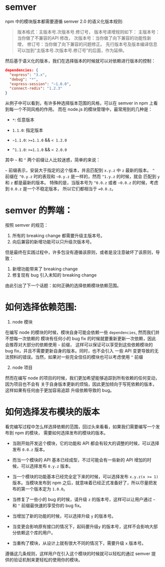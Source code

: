 semver
====


npm 中的模块版本都需要遵循 semver 2.0 的语义化版本规则:

> 版本格式：主版本号.次版本号.修订号，
> 版本号递增规则如下： 主版本号：当你做了不兼容的API 修改， 次版本号：当你做了向下兼容的功能性新增， 修订号：当你做了向下兼容的问题修正。 
> 先行版本号及版本编译信息可以加到“主版本号.次版本号.修订号”的后面，作为延伸。

然后基于语义化的版本，我们在选择版本的时候就可以对依赖进行版本的控制：

``` json
dependencies: {
  "express": "3.x",
  "debug": "*",
  "express-session": "~1.0.0",
  "connect-redis": "1.2.3"
}
```

从例子中可以看到，有许多种选择版本范围的风格，可以在 semver in npm 上看到每一个不同风格的作用。 而在 node.js 的模块管理中，最常用到的几种是：

- `*`: 任意版本

- `1.1.0`: 指定版本

- `~1.1.0`: `>=1.1.0` && `< 1.2.0`

- `^1.1.0`: `>=1.1.0` && `< 2.0.0`


其中 `~` 和 `^` 两个前缀让人比较迷惑，简单的来说：

`~` 前缀表示，安装大于指定的这个版本，并且匹配到 `x.y.z` 中 `z` 最新的版本。
`^` 前缀在 `^0.y.z` 时的表现和 `~0.y.z` 是一样的，然而 `^1.y.z` 的时候，就会 匹配到 `y` 和 `z` 都是最新的版本。
特殊的是，当版本号为 `^0.0.z` 或者 `~0.0.z` 的时候，考虑到 `0.0.z` 是一个不稳定版本， 所以它们都相当于 `=0.0.z`。


# semver 的弊端：

按照 semver 的规范： 

1. 所有的 breaking change 都需要升级主版本号。
2. 向后兼容的新增功能可以只升级次版本号。

但是最终在实践过程中，许多包没有遵循该原则，或者是没注意破坏了该原则，导致：

1. 新增功能带来了 breaking change
2. 修复现有 bug 引入未知的 breaking change

由此引出了下一个话题：如何正确的选择依赖模块依赖范围。

# 如何选择依赖范围:

1. node 模块

在编写 node 的模块的时候，模块自身可能会依赖一些 `dependencies`, 然而我们并不想每一次依赖的 模块有任何小的 bug fix 的时候就要重新更新一次依赖，因此会推荐对大部分的依赖使用 `~` 前缀， 这样可以保证可以享受到这些依赖模块的 bug fix，并且不需要更新自身的版本。同时，也不会引入 一些 API 变更导致的无法预料的错误。当然，如果对一些完全信任的模块也可以考虑使用 `^` 前缀

2. node 项目

然而在编写 node 的项目的时候，我们更加希望能够追踪到所有依赖的任何变动，因为项目也不会有 关于自身版本更新的烦恼，因此更加倾向于写死依赖的版本，这样如果有任何由于更加容易追踪 升级依赖导致的 bug。



# 如何选择发布模块的版本

看完编写过程中怎么样选择依赖的范围，回过头来看看，如果我们需要编写一个发布到 npm 的模块， 需要如何选择发布的模块的版本。

- 当刚开始开发这个模块，它的功能和 API 都会有较大的调整的时候，可以选择发布 `0.0.z` 版本。

- 而当一个模块的 API 基本已经成型，不过可能会有一些新的 API 增加的时候，可以选择发布 `0.y.z` 版本。

- 当一个模块的功能基本已经完全定下来的时候，可以选择发布 `x.y.z(x >= 1)` 版本。当模块发布到 npm 之后，就意味着已经正式准备好了，所以尽量把发布的第一个版本定为 `1.0.0`。

- 当修复了一些小的 bug 的时候，请升级 `z` 的版本号，这样可以让用户通过 `~` 和 `^` 前缀最快速的享受你的 bug fix。

- 当增加了新的功能的时候，可以选择升级 `y` 的版本号。

- 当变更会影响原有接口的情况下，起码要升级`y` 的版本号，这样不会影响大部分依赖这个库的用户。

- 当重构了模块，从设计上就有很大不同的情况下，需要升级 `x` 版本号。

遵循这几条规则，这样用户在引入这个模块的时候就可以轻松的通过 semver 提供的验证机制来更轻松的使用你的模块。
